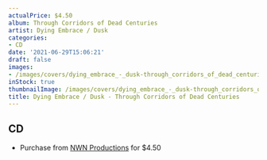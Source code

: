```yaml
---
actualPrice: $4.50
album: Through Corridors of Dead Centuries
artist: Dying Embrace / Dusk
categories:
- CD
date: '2021-06-29T15:06:21'
draft: false
images:
- /images/covers/dying_embrace_-_dusk-through_corridors_of_dead_centuries.jpg
inStock: true
thumbnailImage: /images/covers/dying_embrace_-_dusk-through_corridors_of_dead_centuries-thumb.jpg
title: Dying Embrace / Dusk - Through Corridors of Dead Centuries
---
```


## CD
* Purchase from [NWN Productions](http://shop.nwnprod.com/index.php?route=product/product&path=93&product_id=2212&sort=pd.name&order=ASC) for $4.50
